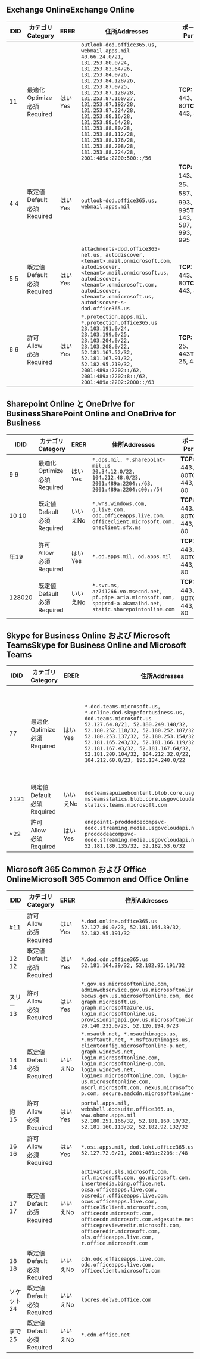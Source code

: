 <!--THIS FILE IS AUTOMATICALLY GENERATED. MANUAL CHANGES WILL BE OVERWRITTEN.-->
<!--Please contact the Office 365 Endpoints team with any questions.-->
<!--USGovDoD endpoints version 2020052800-->
<!--File generated 2020-05-28 11:00:07.2901-->

## <a name="exchange-online"></a><span data-ttu-id="2b151-101">Exchange Online</span><span class="sxs-lookup"><span data-stu-id="2b151-101">Exchange Online</span></span>

<span data-ttu-id="2b151-102">ID</span><span class="sxs-lookup"><span data-stu-id="2b151-102">ID</span></span> | <span data-ttu-id="2b151-103">カテゴリ</span><span class="sxs-lookup"><span data-stu-id="2b151-103">Category</span></span> | <span data-ttu-id="2b151-104">ER</span><span class="sxs-lookup"><span data-stu-id="2b151-104">ER</span></span> | <span data-ttu-id="2b151-105">住所</span><span class="sxs-lookup"><span data-stu-id="2b151-105">Addresses</span></span> | <span data-ttu-id="2b151-106">ポート</span><span class="sxs-lookup"><span data-stu-id="2b151-106">Ports</span></span>
-- | -------------------- | --- | ---------------------------------------------------------------------------------------------------------------------------------------------------------------------------------------------------------------------------------------------------------------------------------------------------------------------------------------------------------------------------------------------- | -------------------------------
<span data-ttu-id="2b151-107">1</span><span class="sxs-lookup"><span data-stu-id="2b151-107">1</span></span> | <span data-ttu-id="2b151-108">最適化</span><span class="sxs-lookup"><span data-stu-id="2b151-108">Optimize</span></span><BR><span data-ttu-id="2b151-109">必須</span><span class="sxs-lookup"><span data-stu-id="2b151-109">Required</span></span> | <span data-ttu-id="2b151-110">はい</span><span class="sxs-lookup"><span data-stu-id="2b151-110">Yes</span></span> | `outlook-dod.office365.us, webmail.apps.mil`<BR>`40.66.24.0/21, 131.253.80.0/24, 131.253.83.64/26, 131.253.84.0/26, 131.253.84.128/26, 131.253.87.0/25, 131.253.87.128/28, 131.253.87.160/27, 131.253.87.192/28, 131.253.87.224/28, 131.253.88.16/28, 131.253.88.64/28, 131.253.88.80/28, 131.253.88.112/28, 131.253.88.176/28, 131.253.88.208/28, 131.253.88.224/28, 2001:489a:2200:500::/56` | <span data-ttu-id="2b151-111">**TCP:** 443、80</span><span class="sxs-lookup"><span data-stu-id="2b151-111">**TCP:** 443, 80</span></span>
<span data-ttu-id="2b151-112">4 </span><span class="sxs-lookup"><span data-stu-id="2b151-112">4</span></span> | <span data-ttu-id="2b151-113">既定値</span><span class="sxs-lookup"><span data-stu-id="2b151-113">Default</span></span><BR><span data-ttu-id="2b151-114">必須</span><span class="sxs-lookup"><span data-stu-id="2b151-114">Required</span></span> | <span data-ttu-id="2b151-115">はい</span><span class="sxs-lookup"><span data-stu-id="2b151-115">Yes</span></span> | `outlook-dod.office365.us, webmail.apps.mil` | <span data-ttu-id="2b151-116">**TCP:** 143、25、587、993、995</span><span class="sxs-lookup"><span data-stu-id="2b151-116">**TCP:** 143, 25, 587, 993, 995</span></span>
<span data-ttu-id="2b151-117">5 </span><span class="sxs-lookup"><span data-stu-id="2b151-117">5</span></span> | <span data-ttu-id="2b151-118">既定値</span><span class="sxs-lookup"><span data-stu-id="2b151-118">Default</span></span><BR><span data-ttu-id="2b151-119">必須</span><span class="sxs-lookup"><span data-stu-id="2b151-119">Required</span></span> | <span data-ttu-id="2b151-120">はい</span><span class="sxs-lookup"><span data-stu-id="2b151-120">Yes</span></span> | `attachments-dod.office365-net.us, autodiscover.<tenant>.mail.onmicrosoft.com, autodiscover.<tenant>.mail.onmicrosoft.us, autodiscover.<tenant>.onmicrosoft.com, autodiscover.<tenant>.onmicrosoft.us, autodiscover-s-dod.office365.us` | <span data-ttu-id="2b151-121">**TCP:** 443、80</span><span class="sxs-lookup"><span data-stu-id="2b151-121">**TCP:** 443, 80</span></span>
<span data-ttu-id="2b151-122">6 </span><span class="sxs-lookup"><span data-stu-id="2b151-122">6</span></span> | <span data-ttu-id="2b151-123">許可</span><span class="sxs-lookup"><span data-stu-id="2b151-123">Allow</span></span><BR><span data-ttu-id="2b151-124">必須</span><span class="sxs-lookup"><span data-stu-id="2b151-124">Required</span></span> | <span data-ttu-id="2b151-125">はい</span><span class="sxs-lookup"><span data-stu-id="2b151-125">Yes</span></span> | `*.protection.apps.mil, *.protection.office365.us`<BR>`23.103.191.0/24, 23.103.199.0/25, 23.103.204.0/22, 23.103.208.0/22, 52.181.167.52/32, 52.181.167.91/32, 52.182.95.219/32, 2001:489a:2202::/62, 2001:489a:2202:8::/62, 2001:489a:2202:2000::/63` | <span data-ttu-id="2b151-126">**TCP:** 25、443</span><span class="sxs-lookup"><span data-stu-id="2b151-126">**TCP:** 25, 443</span></span>

## <a name="sharepoint-online-and-onedrive-for-business"></a><span data-ttu-id="2b151-127">Sharepoint Online と OneDrive for Business</span><span class="sxs-lookup"><span data-stu-id="2b151-127">SharePoint Online and OneDrive for Business</span></span>

<span data-ttu-id="2b151-128">ID</span><span class="sxs-lookup"><span data-stu-id="2b151-128">ID</span></span> | <span data-ttu-id="2b151-129">カテゴリ</span><span class="sxs-lookup"><span data-stu-id="2b151-129">Category</span></span> | <span data-ttu-id="2b151-130">ER</span><span class="sxs-lookup"><span data-stu-id="2b151-130">ER</span></span> | <span data-ttu-id="2b151-131">住所</span><span class="sxs-lookup"><span data-stu-id="2b151-131">Addresses</span></span> | <span data-ttu-id="2b151-132">ポート</span><span class="sxs-lookup"><span data-stu-id="2b151-132">Ports</span></span>
-- | -------------------- | --- | ------------------------------------------------------------------------------------------------------------------- | ----------------
<span data-ttu-id="2b151-133">9 </span><span class="sxs-lookup"><span data-stu-id="2b151-133">9</span></span> | <span data-ttu-id="2b151-134">最適化</span><span class="sxs-lookup"><span data-stu-id="2b151-134">Optimize</span></span><BR><span data-ttu-id="2b151-135">必須</span><span class="sxs-lookup"><span data-stu-id="2b151-135">Required</span></span> | <span data-ttu-id="2b151-136">はい</span><span class="sxs-lookup"><span data-stu-id="2b151-136">Yes</span></span> | `*.dps.mil, *.sharepoint-mil.us`<BR>`20.34.12.0/22, 104.212.48.0/23, 2001:489a:2204::/63, 2001:489a:2204:c00::/54` | <span data-ttu-id="2b151-137">**TCP:** 443、80</span><span class="sxs-lookup"><span data-stu-id="2b151-137">**TCP:** 443, 80</span></span>
<span data-ttu-id="2b151-138">10  </span><span class="sxs-lookup"><span data-stu-id="2b151-138">10</span></span> | <span data-ttu-id="2b151-139">既定値</span><span class="sxs-lookup"><span data-stu-id="2b151-139">Default</span></span><BR><span data-ttu-id="2b151-140">必須</span><span class="sxs-lookup"><span data-stu-id="2b151-140">Required</span></span> | <span data-ttu-id="2b151-141">いいえ</span><span class="sxs-lookup"><span data-stu-id="2b151-141">No</span></span> | `*.wns.windows.com, g.live.com, odc.officeapps.live.com, officeclient.microsoft.com, oneclient.sfx.ms` | <span data-ttu-id="2b151-142">**TCP:** 443、80</span><span class="sxs-lookup"><span data-stu-id="2b151-142">**TCP:** 443, 80</span></span>
<span data-ttu-id="2b151-143">年</span><span class="sxs-lookup"><span data-stu-id="2b151-143">19</span></span> | <span data-ttu-id="2b151-144">許可</span><span class="sxs-lookup"><span data-stu-id="2b151-144">Allow</span></span><BR><span data-ttu-id="2b151-145">必須</span><span class="sxs-lookup"><span data-stu-id="2b151-145">Required</span></span> | <span data-ttu-id="2b151-146">はい</span><span class="sxs-lookup"><span data-stu-id="2b151-146">Yes</span></span> | `*.od.apps.mil, od.apps.mil` | <span data-ttu-id="2b151-147">**TCP:** 443、80</span><span class="sxs-lookup"><span data-stu-id="2b151-147">**TCP:** 443, 80</span></span>
<span data-ttu-id="2b151-148">1280</span><span class="sxs-lookup"><span data-stu-id="2b151-148">20</span></span> | <span data-ttu-id="2b151-149">既定値</span><span class="sxs-lookup"><span data-stu-id="2b151-149">Default</span></span><BR><span data-ttu-id="2b151-150">必須</span><span class="sxs-lookup"><span data-stu-id="2b151-150">Required</span></span> | <span data-ttu-id="2b151-151">いいえ</span><span class="sxs-lookup"><span data-stu-id="2b151-151">No</span></span> | `*.svc.ms, az741266.vo.msecnd.net, pf.pipe.aria.microsoft.com, spoprod-a.akamaihd.net, static.sharepointonline.com` | <span data-ttu-id="2b151-152">**TCP:** 443、80</span><span class="sxs-lookup"><span data-stu-id="2b151-152">**TCP:** 443, 80</span></span>

## <a name="skype-for-business-online-and-microsoft-teams"></a><span data-ttu-id="2b151-153">Skype for Business Online および Microsoft Teams</span><span class="sxs-lookup"><span data-stu-id="2b151-153">Skype for Business Online and Microsoft Teams</span></span>

<span data-ttu-id="2b151-154">ID</span><span class="sxs-lookup"><span data-stu-id="2b151-154">ID</span></span> | <span data-ttu-id="2b151-155">カテゴリ</span><span class="sxs-lookup"><span data-stu-id="2b151-155">Category</span></span> | <span data-ttu-id="2b151-156">ER</span><span class="sxs-lookup"><span data-stu-id="2b151-156">ER</span></span> | <span data-ttu-id="2b151-157">住所</span><span class="sxs-lookup"><span data-stu-id="2b151-157">Addresses</span></span> | <span data-ttu-id="2b151-158">ポート</span><span class="sxs-lookup"><span data-stu-id="2b151-158">Ports</span></span>
-- | -------------------- | --- | -------------------------------------------------------------------------------------------------------------------------------------------------------------------------------------------------------------------------------------------------------------------------------------------------------------------------------------------------------- | -----------------------------------------------
<span data-ttu-id="2b151-159">7</span><span class="sxs-lookup"><span data-stu-id="2b151-159">7</span></span> | <span data-ttu-id="2b151-160">最適化</span><span class="sxs-lookup"><span data-stu-id="2b151-160">Optimize</span></span><BR><span data-ttu-id="2b151-161">必須</span><span class="sxs-lookup"><span data-stu-id="2b151-161">Required</span></span> | <span data-ttu-id="2b151-162">はい</span><span class="sxs-lookup"><span data-stu-id="2b151-162">Yes</span></span> | `*.dod.teams.microsoft.us, *.online.dod.skypeforbusiness.us, dod.teams.microsoft.us`<BR>`52.127.64.0/21, 52.180.249.148/32, 52.180.252.118/32, 52.180.252.187/32, 52.180.253.137/32, 52.180.253.154/32, 52.181.165.243/32, 52.181.166.119/32, 52.181.167.43/32, 52.181.167.64/32, 52.181.200.104/32, 104.212.32.0/22, 104.212.60.0/23, 195.134.240.0/22` | <span data-ttu-id="2b151-163">**TCP:** 443</span><span class="sxs-lookup"><span data-stu-id="2b151-163">**TCP:** 443</span></span><BR><span data-ttu-id="2b151-164">**UDP:** 3478、3479、3480、3481</span><span class="sxs-lookup"><span data-stu-id="2b151-164">**UDP:** 3478, 3479, 3480, 3481</span></span>
<span data-ttu-id="2b151-165"> 21</span><span class="sxs-lookup"><span data-stu-id="2b151-165">21</span></span> | <span data-ttu-id="2b151-166">既定値</span><span class="sxs-lookup"><span data-stu-id="2b151-166">Default</span></span><BR><span data-ttu-id="2b151-167">必須</span><span class="sxs-lookup"><span data-stu-id="2b151-167">Required</span></span> | <span data-ttu-id="2b151-168">いいえ</span><span class="sxs-lookup"><span data-stu-id="2b151-168">No</span></span> | `dodteamsapuiwebcontent.blob.core.usgovcloudapi.net, msteamsstatics.blob.core.usgovcloudapi.net, statics.teams.microsoft.com` | <span data-ttu-id="2b151-169">**TCP:** 443</span><span class="sxs-lookup"><span data-stu-id="2b151-169">**TCP:** 443</span></span>
<span data-ttu-id="2b151-170">×</span><span class="sxs-lookup"><span data-stu-id="2b151-170">22</span></span> | <span data-ttu-id="2b151-171">許可</span><span class="sxs-lookup"><span data-stu-id="2b151-171">Allow</span></span><BR><span data-ttu-id="2b151-172">必須</span><span class="sxs-lookup"><span data-stu-id="2b151-172">Required</span></span> | <span data-ttu-id="2b151-173">はい</span><span class="sxs-lookup"><span data-stu-id="2b151-173">Yes</span></span> | `endpoint1-proddodcecompsvc-dodc.streaming.media.usgovcloudapi.net, endpoint1-proddodeacompsvc-dode.streaming.media.usgovcloudapi.net`<BR>`52.181.180.135/32, 52.182.53.6/32` | <span data-ttu-id="2b151-174">**TCP:** 443</span><span class="sxs-lookup"><span data-stu-id="2b151-174">**TCP:** 443</span></span>

## <a name="microsoft-365-common-and-office-online"></a><span data-ttu-id="2b151-175">Microsoft 365 Common および Office Online</span><span class="sxs-lookup"><span data-stu-id="2b151-175">Microsoft 365 Common and Office Online</span></span>

<span data-ttu-id="2b151-176">ID</span><span class="sxs-lookup"><span data-stu-id="2b151-176">ID</span></span> | <span data-ttu-id="2b151-177">カテゴリ</span><span class="sxs-lookup"><span data-stu-id="2b151-177">Category</span></span> | <span data-ttu-id="2b151-178">ER</span><span class="sxs-lookup"><span data-stu-id="2b151-178">ER</span></span> | <span data-ttu-id="2b151-179">住所</span><span class="sxs-lookup"><span data-stu-id="2b151-179">Addresses</span></span> | <span data-ttu-id="2b151-180">ポート</span><span class="sxs-lookup"><span data-stu-id="2b151-180">Ports</span></span>
-- | ------------------- | --- | ---------------------------------------------------------------------------------------------------------------------------------------------------------------------------------------------------------------------------------------------------------------------------------------------------------------------------------------------------------------------------------------------- | ----------------
<span data-ttu-id="2b151-181">#</span><span class="sxs-lookup"><span data-stu-id="2b151-181">11</span></span> | <span data-ttu-id="2b151-182">許可</span><span class="sxs-lookup"><span data-stu-id="2b151-182">Allow</span></span><BR><span data-ttu-id="2b151-183">必須</span><span class="sxs-lookup"><span data-stu-id="2b151-183">Required</span></span> | <span data-ttu-id="2b151-184">はい</span><span class="sxs-lookup"><span data-stu-id="2b151-184">Yes</span></span> | `*.dod.online.office365.us`<BR>`52.127.80.0/23, 52.181.164.39/32, 52.182.95.191/32` | <span data-ttu-id="2b151-185">**TCP:** 443</span><span class="sxs-lookup"><span data-stu-id="2b151-185">**TCP:** 443</span></span>
<span data-ttu-id="2b151-186">12 </span><span class="sxs-lookup"><span data-stu-id="2b151-186">12</span></span> | <span data-ttu-id="2b151-187">既定値</span><span class="sxs-lookup"><span data-stu-id="2b151-187">Default</span></span><BR><span data-ttu-id="2b151-188">必須</span><span class="sxs-lookup"><span data-stu-id="2b151-188">Required</span></span> | <span data-ttu-id="2b151-189">はい</span><span class="sxs-lookup"><span data-stu-id="2b151-189">Yes</span></span> | `*.dod.cdn.office365.us`<BR>`52.181.164.39/32, 52.182.95.191/32` | <span data-ttu-id="2b151-190">**TCP:** 443</span><span class="sxs-lookup"><span data-stu-id="2b151-190">**TCP:** 443</span></span>
<span data-ttu-id="2b151-191">スリー</span><span class="sxs-lookup"><span data-stu-id="2b151-191">13</span></span> | <span data-ttu-id="2b151-192">許可</span><span class="sxs-lookup"><span data-stu-id="2b151-192">Allow</span></span><BR><span data-ttu-id="2b151-193">必須</span><span class="sxs-lookup"><span data-stu-id="2b151-193">Required</span></span> | <span data-ttu-id="2b151-194">はい</span><span class="sxs-lookup"><span data-stu-id="2b151-194">Yes</span></span> | `*.gov.us.microsoftonline.com, adminwebservice.gov.us.microsoftonline.com, becws.gov.us.microsoftonline.com, dod-graph.microsoft.us, graph.microsoftazure.us, login.microsoftonline.us, provisioningapi.gov.us.microsoftonline.com`<BR>`20.140.232.0/23, 52.126.194.0/23` | <span data-ttu-id="2b151-195">**TCP:** 443</span><span class="sxs-lookup"><span data-stu-id="2b151-195">**TCP:** 443</span></span>
<span data-ttu-id="2b151-196">14 </span><span class="sxs-lookup"><span data-stu-id="2b151-196">14</span></span> | <span data-ttu-id="2b151-197">既定値</span><span class="sxs-lookup"><span data-stu-id="2b151-197">Default</span></span><BR><span data-ttu-id="2b151-198">必須</span><span class="sxs-lookup"><span data-stu-id="2b151-198">Required</span></span> | <span data-ttu-id="2b151-199">いいえ</span><span class="sxs-lookup"><span data-stu-id="2b151-199">No</span></span> | `*.msauth.net, *.msauthimages.us, *.msftauth.net, *.msftauthimages.us, clientconfig.microsoftonline-p.net, graph.windows.net, login.microsoftonline.com, login.microsoftonline-p.com, login.windows.net, loginex.microsoftonline.com, login-us.microsoftonline.com, mscrl.microsoft.com, nexus.microsoftonline-p.com, secure.aadcdn.microsoftonline-p.com` | <span data-ttu-id="2b151-200">**TCP:** 443</span><span class="sxs-lookup"><span data-stu-id="2b151-200">**TCP:** 443</span></span>
<span data-ttu-id="2b151-201">約</span><span class="sxs-lookup"><span data-stu-id="2b151-201">15</span></span> | <span data-ttu-id="2b151-202">許可</span><span class="sxs-lookup"><span data-stu-id="2b151-202">Allow</span></span><BR><span data-ttu-id="2b151-203">必須</span><span class="sxs-lookup"><span data-stu-id="2b151-203">Required</span></span> | <span data-ttu-id="2b151-204">はい</span><span class="sxs-lookup"><span data-stu-id="2b151-204">Yes</span></span> | `portal.apps.mil, webshell.dodsuite.office365.us, www.ohome.apps.mil`<BR>`52.180.251.166/32, 52.181.160.19/32, 52.181.160.113/32, 52.182.92.132/32` | <span data-ttu-id="2b151-205">**TCP:** 443</span><span class="sxs-lookup"><span data-stu-id="2b151-205">**TCP:** 443</span></span>
<span data-ttu-id="2b151-206">16 </span><span class="sxs-lookup"><span data-stu-id="2b151-206">16</span></span> | <span data-ttu-id="2b151-207">許可</span><span class="sxs-lookup"><span data-stu-id="2b151-207">Allow</span></span><BR><span data-ttu-id="2b151-208">必須</span><span class="sxs-lookup"><span data-stu-id="2b151-208">Required</span></span> | <span data-ttu-id="2b151-209">はい</span><span class="sxs-lookup"><span data-stu-id="2b151-209">Yes</span></span> | `*.osi.apps.mil, dod.loki.office365.us`<BR>`52.127.72.0/21, 2001:489a:2206::/48` | <span data-ttu-id="2b151-210">**TCP:** 443</span><span class="sxs-lookup"><span data-stu-id="2b151-210">**TCP:** 443</span></span>
<span data-ttu-id="2b151-211">17 </span><span class="sxs-lookup"><span data-stu-id="2b151-211">17</span></span> | <span data-ttu-id="2b151-212">既定値</span><span class="sxs-lookup"><span data-stu-id="2b151-212">Default</span></span><BR><span data-ttu-id="2b151-213">必須</span><span class="sxs-lookup"><span data-stu-id="2b151-213">Required</span></span> | <span data-ttu-id="2b151-214">いいえ</span><span class="sxs-lookup"><span data-stu-id="2b151-214">No</span></span> | `activation.sls.microsoft.com, crl.microsoft.com, go.microsoft.com, insertmedia.bing.office.net, ocsa.officeapps.live.com, ocsredir.officeapps.live.com, ocws.officeapps.live.com, office15client.microsoft.com, officecdn.microsoft.com, officecdn.microsoft.com.edgesuite.net, officepreviewredir.microsoft.com, officeredir.microsoft.com, ols.officeapps.live.com, r.office.microsoft.com` | <span data-ttu-id="2b151-215">**TCP:** 443、80</span><span class="sxs-lookup"><span data-stu-id="2b151-215">**TCP:** 443, 80</span></span>
<span data-ttu-id="2b151-216">18 </span><span class="sxs-lookup"><span data-stu-id="2b151-216">18</span></span> | <span data-ttu-id="2b151-217">既定値</span><span class="sxs-lookup"><span data-stu-id="2b151-217">Default</span></span><BR><span data-ttu-id="2b151-218">必須</span><span class="sxs-lookup"><span data-stu-id="2b151-218">Required</span></span> | <span data-ttu-id="2b151-219">いいえ</span><span class="sxs-lookup"><span data-stu-id="2b151-219">No</span></span> | `cdn.odc.officeapps.live.com, odc.officeapps.live.com, officeclient.microsoft.com` | <span data-ttu-id="2b151-220">**TCP:** 443、80</span><span class="sxs-lookup"><span data-stu-id="2b151-220">**TCP:** 443, 80</span></span>
<span data-ttu-id="2b151-221">ソケット</span><span class="sxs-lookup"><span data-stu-id="2b151-221">24</span></span> | <span data-ttu-id="2b151-222">既定値</span><span class="sxs-lookup"><span data-stu-id="2b151-222">Default</span></span><BR><span data-ttu-id="2b151-223">必須</span><span class="sxs-lookup"><span data-stu-id="2b151-223">Required</span></span> | <span data-ttu-id="2b151-224">いいえ</span><span class="sxs-lookup"><span data-stu-id="2b151-224">No</span></span> | `lpcres.delve.office.com` | <span data-ttu-id="2b151-225">**TCP:** 443</span><span class="sxs-lookup"><span data-stu-id="2b151-225">**TCP:** 443</span></span>
<span data-ttu-id="2b151-226">まで</span><span class="sxs-lookup"><span data-stu-id="2b151-226">25</span></span> | <span data-ttu-id="2b151-227">既定値</span><span class="sxs-lookup"><span data-stu-id="2b151-227">Default</span></span><BR><span data-ttu-id="2b151-228">必須</span><span class="sxs-lookup"><span data-stu-id="2b151-228">Required</span></span> | <span data-ttu-id="2b151-229">いいえ</span><span class="sxs-lookup"><span data-stu-id="2b151-229">No</span></span> | `*.cdn.office.net` | <span data-ttu-id="2b151-230">**TCP:** 443</span><span class="sxs-lookup"><span data-stu-id="2b151-230">**TCP:** 443</span></span>
